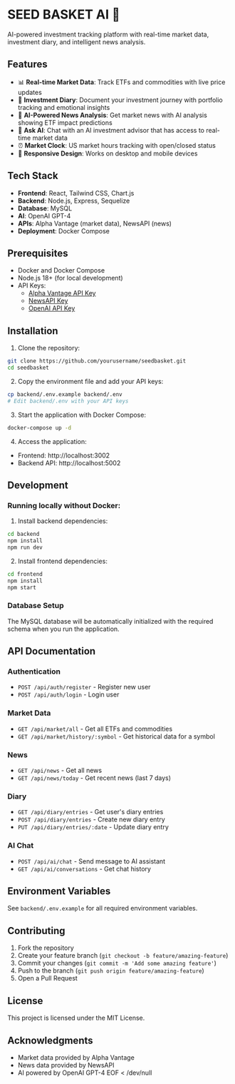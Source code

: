 # SEED BASKET AI 🌱

AI-powered investment tracking platform with real-time market data, investment diary, and intelligent news analysis.

## Features

- 📊 **Real-time Market Data**: Track ETFs and commodities with live price updates
- 📖 **Investment Diary**: Document your investment journey with portfolio tracking and emotional insights
- 📰 **AI-Powered News Analysis**: Get market news with AI analysis showing ETF impact predictions
- 🤖 **Ask AI**: Chat with an AI investment advisor that has access to real-time market data
- ⏰ **Market Clock**: US market hours tracking with open/closed status
- 📱 **Responsive Design**: Works on desktop and mobile devices

## Tech Stack

- **Frontend**: React, Tailwind CSS, Chart.js
- **Backend**: Node.js, Express, Sequelize
- **Database**: MySQL
- **AI**: OpenAI GPT-4
- **APIs**: Alpha Vantage (market data), NewsAPI (news)
- **Deployment**: Docker Compose

## Prerequisites

- Docker and Docker Compose
- Node.js 18+ (for local development)
- API Keys:
  - [Alpha Vantage API Key](https://www.alphavantage.co/support/#api-key)
  - [NewsAPI Key](https://newsapi.org/register)
  - [OpenAI API Key](https://platform.openai.com/api-keys)

## Installation

1. Clone the repository:
```bash
git clone https://github.com/yourusername/seedbasket.git
cd seedbasket
```

2. Copy the environment file and add your API keys:
```bash
cp backend/.env.example backend/.env
# Edit backend/.env with your API keys
```

3. Start the application with Docker Compose:
```bash
docker-compose up -d
```

4. Access the application:
- Frontend: http://localhost:3002
- Backend API: http://localhost:5002

## Development

### Running locally without Docker:

1. Install backend dependencies:
```bash
cd backend
npm install
npm run dev
```

2. Install frontend dependencies:
```bash
cd frontend
npm install
npm start
```

### Database Setup

The MySQL database will be automatically initialized with the required schema when you run the application.

## API Documentation

### Authentication
- `POST /api/auth/register` - Register new user
- `POST /api/auth/login` - Login user

### Market Data
- `GET /api/market/all` - Get all ETFs and commodities
- `GET /api/market/history/:symbol` - Get historical data for a symbol

### News
- `GET /api/news` - Get all news
- `GET /api/news/today` - Get recent news (last 7 days)

### Diary
- `GET /api/diary/entries` - Get user's diary entries
- `POST /api/diary/entries` - Create new diary entry
- `PUT /api/diary/entries/:date` - Update diary entry

### AI Chat
- `POST /api/ai/chat` - Send message to AI assistant
- `GET /api/ai/conversations` - Get chat history

## Environment Variables

See `backend/.env.example` for all required environment variables.

## Contributing

1. Fork the repository
2. Create your feature branch (`git checkout -b feature/amazing-feature`)
3. Commit your changes (`git commit -m 'Add some amazing feature'`)
4. Push to the branch (`git push origin feature/amazing-feature`)
5. Open a Pull Request

## License

This project is licensed under the MIT License.

## Acknowledgments

- Market data provided by Alpha Vantage
- News data provided by NewsAPI
- AI powered by OpenAI GPT-4
EOF < /dev/null